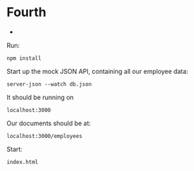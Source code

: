 # Fourth
-

Run:

    npm install

Start up the mock JSON API, containing all our employee data:

    server-json --watch db.json

It should be running on 

    localhost:3000
    
Our documents should be at:

    localhost:3000/employees 
    
Start:
    
    index.html
  
  
